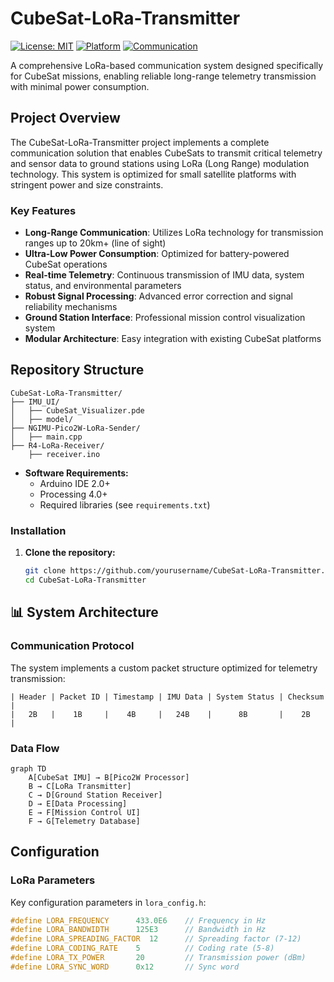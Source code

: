 # CubeSat-LoRa-Transmitter

[![License: MIT](https://img.shields.io/badge/License-MIT-yellow.svg)](https://opensource.org/licenses/MIT)
[![Platform](https://img.shields.io/badge/Platform-ESP32-blue.svg)](https://www.espressif.com/en/products/socs/esp32)
[![Communication](https://img.shields.io/badge/Communication-LoRa-green.svg)](https://lora-alliance.org/)

A comprehensive LoRa-based communication system designed specifically for CubeSat missions, enabling reliable long-range telemetry transmission with minimal power consumption.

##  Project Overview

The CubeSat-LoRa-Transmitter project implements a complete communication solution that enables CubeSats to transmit critical telemetry and sensor data to ground stations using LoRa (Long Range) modulation technology. This system is optimized for small satellite platforms with stringent power and size constraints.

###  Key Features

- **Long-Range Communication**: Utilizes LoRa technology for transmission ranges up to 20km+ (line of sight)
- **Ultra-Low Power Consumption**: Optimized for battery-powered CubeSat operations
- **Real-time Telemetry**: Continuous transmission of IMU data, system status, and environmental parameters
- **Robust Signal Processing**: Advanced error correction and signal reliability mechanisms
- **Ground Station Interface**: Professional mission control visualization system
- **Modular Architecture**: Easy integration with existing CubeSat platforms

##  Repository Structure

```
CubeSat-LoRa-Transmitter/
├── IMU_UI/                          
│   ├── CubeSat_Visualizer.pde      
│   ├── model/                      
├── NGIMU-Pico2W-LoRa-Sender/       
│   ├── main.cpp                    
├── R4-LoRa-Receiver/              
    ├── receiver.ino                

```
- **Software Requirements:**
  - Arduino IDE 2.0+
  - Processing 4.0+
  - Required libraries (see `requirements.txt`)

### Installation

1. **Clone the repository:**
   ```bash
   git clone https://github.com/yourusername/CubeSat-LoRa-Transmitter.git
   cd CubeSat-LoRa-Transmitter
   ```

## 📊 System Architecture

### Communication Protocol

The system implements a custom packet structure optimized for telemetry transmission:

```
| Header | Packet ID | Timestamp | IMU Data | System Status | Checksum |
|   2B   |    1B     |    4B     |   24B    |      8B       |    2B    |
```

### Data Flow

```mermaid
graph TD
    A[CubeSat IMU] → B[Pico2W Processor]
    B → C[LoRa Transmitter]
    C → D[Ground Station Receiver]
    D → E[Data Processing]
    E → F[Mission Control UI]
    F → G[Telemetry Database]
```

## Configuration

### LoRa Parameters

Key configuration parameters in `lora_config.h`:

```cpp
#define LORA_FREQUENCY      433.0E6    // Frequency in Hz
#define LORA_BANDWIDTH      125E3      // Bandwidth in Hz
#define LORA_SPREADING_FACTOR  12      // Spreading factor (7-12)
#define LORA_CODING_RATE    5          // Coding rate (5-8)
#define LORA_TX_POWER       20         // Transmission power (dBm)
#define LORA_SYNC_WORD      0x12       // Sync word
```



